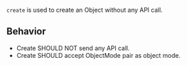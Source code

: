 `create` is used to create an Object without any API call.

## Behavior

- Create SHOULD NOT send any API call.
- Create SHOULD accept ObjectMode pair as object mode.
